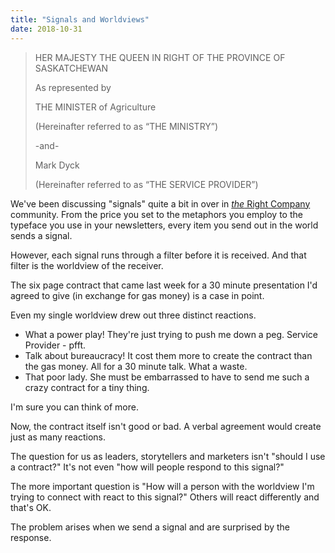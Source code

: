 ```yaml
---
title: "Signals and Worldviews"
date: 2018-10-31
---
```


> HER MAJESTY THE QUEEN IN RIGHT OF THE PROVINCE OF SASKATCHEWAN
> 
> As represented by
> 
> THE MINISTER of Agriculture
> 
> (Hereinafter referred to as “THE MINISTRY”)
> 
> \-and-
> 
> Mark Dyck
> 
> (Hereinafter referred to as “THE SERVICE PROVIDER”)

We've been discussing "signals" quite a bit in over in [_the_ Right Company](https://therightcompany.co)  community. From the price you set to the metaphors you employ to the typeface you use in your newsletters, every item you send out in the world sends a signal.

However, each signal runs through a filter before it is received. And that filter is the worldview of the receiver.

The six page contract that came last week for a 30 minute presentation I'd agreed to give (in exchange for gas money) is a case in point.

Even my single worldview drew out three distinct reactions.

- What a power play! They're just trying to push me down a peg. Service Provider - pfft.
- Talk about bureaucracy! It cost them more to create the contract than the gas money. All for a 30 minute talk. What a waste.
- That poor lady. She must be embarrassed to have to send me such a crazy contract for a tiny thing.

I'm sure you can think of more.

Now, the contract itself isn't good or bad. A verbal agreement would create just as many reactions.

The question for us as leaders, storytellers and marketers isn't "should I use a contract?" It's not even "how will people respond to this signal?"

The more important question is "How will a person with the worldview I'm trying to connect with react to this signal?" Others will react differently and that's OK.

The problem arises when we send a signal and are surprised by the response.
